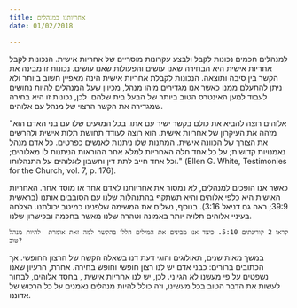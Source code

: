 ```yaml
---
title: אחריותנו כמנהלים
date: 01/02/2018

---
```


למנהלים חכמים נכונות לקבל ולבצע עקרונות מוסריים של אחריות אישית. הנכונות לקבל אחריות אישית היא הבחירה שאנו עושים והפעולות שאנו עושים. נכונות זו מבינה את הקשר בין סיבה ותוצאה. הנכונות לקבלת אחריות אישית הינה מאפיין חשוב ביותר ולא ניתן להתעלם ממנו כאשר אנו מגדירים מיהו מנהל, מכיוון שעל המנהלים להיות נחושים לעבוד למען האינטרס הטוב ביותר של הבעל בית שלהם. לכן, נכונות זו היא בחירה שמגדירה את הקשר הרצוי של מנהל עם אלוהים.

"אלוהים רוצה להביא את כולם בקשר ישיר עם אתו. בכל המגעים שלו עם בני האדם הוא מזהה את העיקרון של אחריות אישית. הוא רוצה לעודד תחושת תלות אישית ולהרשים את הצורך של הכוונה אישית. המתנות שלו ניתנות לאנשים כפרטים. כל אדם מנהל נאמנויות קדושות; על כל אחד חלה האחריות למלא אחר ההוראות הניתנות לו מאלוהים; וכל אחד חייב לתת דין וחשבון לאלוהים על התנהלותו." (Ellen G. White, Testimonies for the Church, vol. 7, p. 176).

כאשר אנו הופכים למנהלים, לא נמסור את אחריותנו לאדם אחר או מוסד אחר. האחריות האישית היא כלפי אלוהים והיא תשתקף בהתנהלות שלנו עם הסובבים אותנו (בראשית 39:9; ראה גם דניאל 3:16). בנוסף, נשלים את המשימה שלפנינו כמיטב יכולתנו. הצלחה בעיניי אלוהים תלויה יותר באמונה וטהרה שלנו מאשר בחכמה ובכישרון שלנו. 

`קראו 2 קורינתים 5:10. כיצד אנו מבינים את המילים הללו בהקשר למה זאת אומרת  להיות מנהל טוב?`

במשך מאות שנים, תאולוגים והוגי דעת דנו בשאלה הקשה של הרצון החופשי. אך הכתובים ברורים: כבני אדם יש לנו רצון חופשי וחופש בחירה. אחרת, הרעיון שאנו נשפטים על פי מעשנו לא הגיוני. לכן, יש לנו אחריות אישית , בחסד אלוהים, לבחור לעשות את הדבר הטוב בכל מעשינו, וזה כולל להיות מנהלים נאמנים על כל הרכוש של אדוננו.